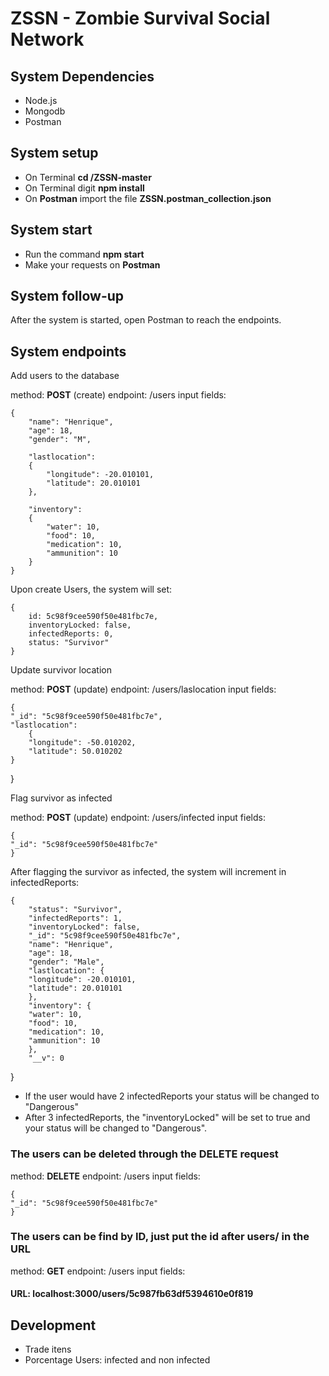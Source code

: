 # ZSSN - Zombie Survival Social Network

## System Dependencies
- Node.js
- Mongodb
- Postman

## System setup
- On Terminal **cd /ZSSN-master**
- On Terminal digit **npm install**
- On **Postman** import the file **ZSSN.postman_collection.json**

## System start
- Run the command **npm start**
- Make your requests on **Postman**

## System follow-up
After the system is started, open Postman to reach the endpoints.

## System endpoints

Add users to the database

method: **POST** (create)
endpoint: /users
input fields:

	{
		"name": "Henrique",
		"age": 18,
		"gender": "M",
		
		"lastlocation":
		{
			"longitude": -20.010101,
			"latitude": 20.010101
		},
		
		"inventory":
	   	{
	     	"water": 10,
			"food": 10,
			"medication": 10,
			"ammunition": 10
	    }
	}

Upon create Users, the system will set:

	{
		id: 5c98f9cee590f50e481fbc7e,
		inventoryLocked: false,
		infectedReports: 0,
		status: "Survivor"
	}
  
Update survivor location

method: **POST** (update)
endpoint: /users/laslocation
input fields:

	{
	"_id": "5c98f9cee590f50e481fbc7e",
	"lastlocation": 
		{
		"longitude": -50.010202,
		"latitude": 50.010202
	}
}
	
Flag survivor as infected

method: **POST** (update)
endpoint: /users/infected
input fields:

	{
	"_id": "5c98f9cee590f50e481fbc7e"
	}
  
After flagging the survivor as infected, the system will increment in infectedReports:

	{
	    "status": "Survivor",
	    "infectedReports": 1,
	    "inventoryLocked": false,
	    "_id": "5c98f9cee590f50e481fbc7e",
	    "name": "Henrique",
	    "age": 18,
	    "gender": "Male",
	    "lastlocation": {
		"longitude": -20.010101,
		"latitude": 20.010101
	    },
	    "inventory": {
		"water": 10,
		"food": 10,
		"medication": 10,
		"ammunition": 10
	    },
	    "__v": 0
}
  
- If the user would have 2 infectedReports your status will be changed to "Dangerous"
- After 3 infectedReports, the "inventoryLocked" will be set to true and your status will be changed to "Dangerous".

### The users can be deleted through the DELETE request

method: **DELETE**
endpoint: /users
input fields:

	{
	"_id": "5c98f9cee590f50e481fbc7e"
	}
	
### The users can be find by ID, just put the id after users/ in the URL

method: **GET**
endpoint: /users
input fields:

#### URL: localhost:3000/users/5c987fb63df5394610e0f819

## Development
- Trade itens
- Porcentage Users: infected and non infected
